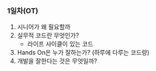 ### 1일차(OT)

1. 시니어가 왜 필요할까
2. 실무적 코드란 무엇인가?
   - 라이프 사이클이 있는 코드
3. Hands On은 누가 잘하는가? (하루에 다루는 코드량) 
4. 개발을 잘한다는 것은 무엇일까?





